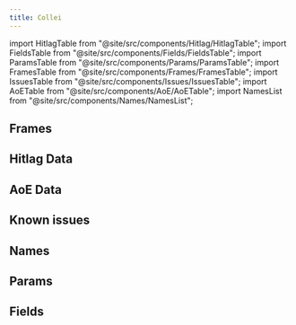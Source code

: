 ```yaml
---
title: Collei
---
```


import HitlagTable from "@site/src/components/Hitlag/HitlagTable";
import FieldsTable from "@site/src/components/Fields/FieldsTable";
import ParamsTable from "@site/src/components/Params/ParamsTable";
import FramesTable from "@site/src/components/Frames/FramesTable";
import IssuesTable from "@site/src/components/Issues/IssuesTable";
import AoETable from "@site/src/components/AoE/AoETable";
import NamesList from "@site/src/components/Names/NamesList";

## Frames

<FramesTable item_key="collei" />

## Hitlag Data

<HitlagTable item_key="collei" />

## AoE Data

<AoETable item_key="collei" />

## Known issues

<IssuesTable item_key="collei" />

## Names

<NamesList item_key="collei" />

## Params

<ParamsTable item_key="collei" />

## Fields

<FieldsTable item_key="collei" />